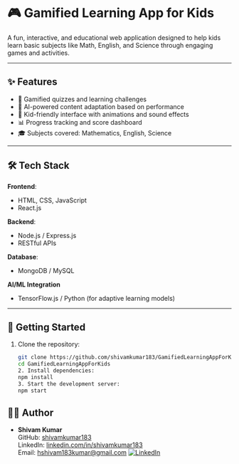 # 🎮 Gamified Learning App for Kids

A fun, interactive, and educational web application designed to help kids learn basic subjects like Math, English, and Science through engaging games and activities.

---

## ✨ Features

- 🎲 Gamified quizzes and learning challenges
- 🧠 AI-powered content adaptation based on performance
- 🧒 Kid-friendly interface with animations and sound effects
- 📊 Progress tracking and score dashboard
- 🎓 Subjects covered: Mathematics, English, Science

---

## 🛠️ Tech Stack

**Frontend**:  
- HTML, CSS, JavaScript  
- React.js

**Backend**:  
- Node.js / Express.js   
- RESTful APIs

**Database**:  
- MongoDB / MySQL 

**AI/ML Integration**   
- TensorFlow.js / Python (for adaptive learning models)

---

## 🚀 Getting Started

1. Clone the repository:
   ```bash
   git clone https://github.com/shivamkumar183/GamifiedLearningAppForKids.git
   cd GamifiedLearningAppForKids
   2. Install dependencies:
   npm install
   3. Start the development server:
   npm start

## 👨‍💻 Author

- **Shivam Kumar**  
  GitHub: [shivamkumar183](https://github.com/shivamkumar183)  
  LinkedIn: [linkedin.com/in/shivamkumar183](https://www.linkedin.com/in/shivamkumar183)  
  Email: hshivam183kumar@gmail.com
[![LinkedIn](https://img.shields.io/badge/LinkedIn--blue?style=social&logo=linkedin)](https://www.linkedin.com/in/shivamkumar183)


   



